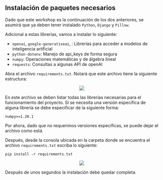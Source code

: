 ## Instalación de paquetes necesarios

Dado que este workshop es la continuación de los dos anteriores, se asumirá que ya deben tener instalado ``Python``, ``Django`` y ``Pillow``.

Adicional a estas librerías, vamos a instalar lo siguiente:

- ``openai``, ``google-generativeai``, : Librerías para acceder a modelos de inteligencia artificial
-  ``python-dotenv``: Manejo de api_keys de forma segura
-  ``numpy``: Operaciones matemáticas y de álgebra lineal
-  ``requests``: Consultas a algunas API de openAI

Abra el archivo ``requirements.txt``. Notará que este archivo tiene la siguiente estructura:

 <div align="center">
  <a>
    <img src="imgs/install1.png">
  </a>
  </div>

En este archivo se deben listar todas las librerías necesarias para el funcionamiento del proyecto. Si se necesita una versión específica de alguna librería se debe especificar de la siguiente forma:

``numpy==1.20.1``

Por ahora, dado que no requerimos versiones específicas, se puede dejar el archivo como está.

Después, desde la consola ubicada en la carpeta donde se encuentra el archivo ``requirements.txt`` escriba lo siguiente:

``pip install -r requirements.txt``

 <div align="center">
  <a>
    <img src="imgs/install2.png">
  </a>
  </div>

Después de unos segundos la instalación debe quedar completa.

